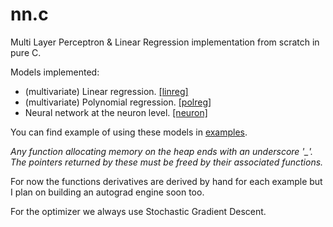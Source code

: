 # nn.c
Multi Layer Perceptron & Linear Regression implementation from scratch in pure C.

Models implemented:
- (multivariate) Linear regression. [\[linreg\]](models/linreg)
- (multivariate) Polynomial regression. [\[polreg\]](models/polreg)
- Neural network at the neuron level. [\[neuron\]](models/neuron)
<!-- - Multi Layer Perceptron. [\[mlp\]](models/mlp) -->

You can find example of using these models in [examples](examples).

*Any function allocating memory on the heap ends with an underscore '_'.*\
*The pointers returned by these must be freed by their associated functions.*

For now the functions derivatives are derived by hand for each example but I plan on building an autograd engine soon too.

For the optimizer we always use Stochastic Gradient Descent.
